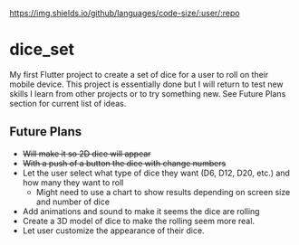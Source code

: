 https://img.shields.io/github/languages/code-size/:user/:repo

# dice_set

My first Flutter project to create a set of dice for a user to roll on their mobile device. This project is essentially done but I will return to test new skills I learn from other projects or to try something new. See Future Plans section for current list of ideas.

## Future Plans
  - ~~Will make it so 2D dice will appear~~
  - ~~With a push of a button the dice with change numbers~~
  - Let the user select what type of dice they want (D6, D12, D20, etc.) and how many they want to roll
    - Might need to use a chart to show results depending on screen size and number of dice
  - Add animations and sound to make it seems the dice are rolling
  - Create a 3D model of dice to make the rolling seem more real.
  - Let user customize the appearance of their dice. 
